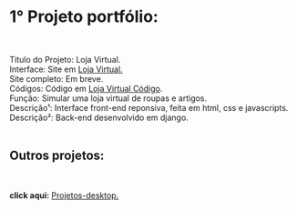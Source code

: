 <h1> 1° Projeto portfólio:</h1><br>


Titulo do Projeto: Loja Virtual.<br>
Interface: Site em  <a href='https://rodolfo-desenvolve.github.io/Loja_virtual/'>Loja Virtual.</a><br>
Site completo: Em breve.<br>
Códigos: Código em <a href='https://github.com/Rodolfo-desenvolve/Loja_virtual'>Loja Virtual Código</a>.<br>
Função: Simular uma loja virtual de roupas e artigos.<br>
Descrição¹: Interface front-end reponsiva, feita em html, css e javascripts.<br>
Descrição²: Back-end desenvolvido em django.<br><br>


<h2> Outros projetos:</h2><br>


 **click aqui:** <a href='https://github.com/Rodolfo-desenvolve/python-desktop'>Projetos-desktop.</a><br><br>

